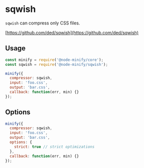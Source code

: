 # sqwish

`sqwish` can compress only CSS files.

[https://github.com/ded/sqwish](https://github.com/ded/sqwish)

## Usage

```js
const minify = require('@node-minify/core');
const sqwish = require('@node-minify/sqwish');

minify({
  compressor: sqwish,
  input: 'foo.css',
  output: 'bar.css',
  callback: function(err, min) {}
});
```

## Options

```js
minify({
  compressor: sqwish,
  input: 'foo.css',
  output: 'bar.css',
  options: {
    strict: true // strict optimizations
  },
  callback: function(err, min) {}
});
```
